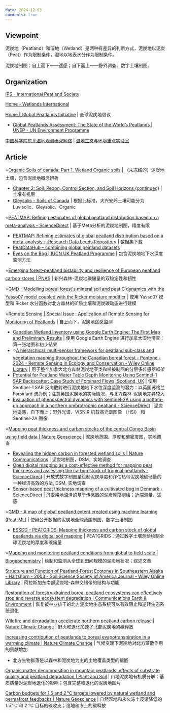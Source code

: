 ```yaml
---
data: 2024-12-03
comments: true
---
```


## Viewpoint

泥炭地（Peatland）和湿地（Wetland）是两种有差异的判断方式，泥炭地以泥炭（Peat）作为限制条件，湿地以地表水分作为限制条件。

泥炭地制图：自上而下——遥感；自下而上——野外调查、数字土壤制图。

## Organization

[IPS - International Peatland Society](https://peatlands.org/)

[Home - Wetlands International](https://www.wetlands.org/)

[Home | Global Peatlands Initiative](https://globalpeatlands.org/) | 全球泥炭地倡议

- [Global Peatlands Assessment: The State of the World’s Peatlands | UNEP - UN Environment Programme](https://www.unep.org/resources/global-peatlands-assessment-2022)

[中国科学院东北湿地观测研究网络](https://wetlandne.iga.cas.cn/) | [湿地生态与环境重点实验室](https://klwee.iga.cas.cn/)

## Article

⭐[Organic Soils of canada: Part 1. Wetland Organic soils](https://cdnsciencepub.com/doi/full/10.4141/cjss10043) | （未冻结的）泥炭地土壤，包含泥炭地概念辨析

- [Chapter 2: Soil, Pedon, Control Section, and Soil Horizons (continued)](https://sis.agr.gc.ca/cansis/taxa/cssc3/chpt02_a.html) | 土壤有机层
- [Gleysolic - Soils of Canada](https://soilsofcanada.ca/orders/gleysolic.php) | 根据此标准，大兴安岭土壤可能分为Luvisolic、Gleysolic、Organic

⭐[PEATMAP: Refining estimates of global peatland distribution based on a meta-analysis - ScienceDirect](https://www.sciencedirect.com/science/article/pii/S0341816217303004?via%3Dihub) | 基于Meta分析的泥炭地制图，精度有限

- [PEATMAP: Refining estimates of global peatland distribution based on a meta-analysis. - Research Data Leeds Repository](https://archive.researchdata.leeds.ac.uk/251/) | 数据集下载
- [PeatDataHub – combining global peatland datasets](https://peatdatahub.net/)
- [Eyes on the Bog | IUCN UK Peatland Programme](https://www.iucn-uk-peatlandprogramme.org/get-involved/eyes-bog) | 包含泥炭地地下水深度监测方法

⭐[Emerging forest–peatland bistability and resilience of European peatland carbon stores | PNAS](https://www.pnas.org/doi/10.1073/pnas.2101742118) | 新兴森林-泥炭地碳储量的双稳定性和韧性

⭐[GMD - Modelling boreal forest's mineral soil and peat C dynamics with the Yasso07 model coupled with the Ricker moisture modifier](https://gmd.copernicus.org/articles/17/5349/2024/gmd-17-5349-2024.html) | 使用 Yasso07 模型和 Ricker 水分函数对北方森林的矿质土壤和泥炭碳动态进行建模

⭐[Remote Sensing | Special Issue : Application of Remote Sensing for Monitoring of Peatlands](https://www.mdpi.com/journal/remotesensing/special_issues/peatlands_application) | 自上而下，泥炭地遥感监测

- [Canadian Wetland Inventory using Google Earth Engine: The First Map and Preliminary Results](https://www.mdpi.com/2072-4292/11/7/842) | 使用 Google Earth Engine 进行加拿大湿地清查：第一张地图和初步结果
- ⭐[A hierarchical, multi‐sensor framework for peatland sub‐class and vegetation mapping throughout the Canadian boreal forest - Pontone - 2024 - Remote Sensing in Ecology and Conservation - Wiley Online Library](https://zslpublications.onlinelibrary.wiley.com/doi/full/10.1002/rse2.384) | 用于整个加拿大北方森林泥炭地亚类和植被制图的分层多传感器框架
- [Potential for Peatland Water Table Depth Monitoring Using Sentinel-1 SAR Backscatter: Case Study of Forsinard Flows, Scotland, UK](https://www.mdpi.com/2072-4292/15/7/1900) | 使用 Sentinel-1 SAR 反向散射进行泥炭地地下水位深度监测的潜力：以英国苏格兰 Forsinard 流为例；注意英国泥炭地的实际情况，与北方森林-泥炭地差异较大
- [Evaluation of phenospectral dynamics with Sentinel-2A using a bottom-up approach in a northern ombrotrophic peatland - ScienceDirect](https://www.sciencedirect.com/science/article/pii/S0034425718303547) | 泥炭地遥感，自下而上；野外光谱、VISNIR 机载高光谱图像 （HSI） 和 Sentinel-2A 图像

⭐[Mapping peat thickness and carbon stocks of the central Congo Basin using field data | Nature Geoscience](https://www.nature.com/articles/s41561-022-00966-7) | 泥炭地范围、厚度和碳密度图，实地调查

- [Revealing the hidden carbon in forested wetland soils | Nature Communications](https://www.nature.com/articles/s41467-024-44888-x) | 泥炭地制图，DSM，实地调查
- [Open digital mapping as a cost-effective method for mapping peat thickness and assessing the carbon stock of tropical peatlands - ScienceDirect](https://www.sciencedirect.com/science/article/pii/S001670611731306X) | 开放式数字制图是绘制泥炭厚度和评估热带泥炭地碳储量的一种经济高效的方法, DSM, 实地调查
- [Sensor-based peat thickness mapping of a cultivated bog in Denmark - ScienceDirect](https://www.sciencedirect.com/science/article/pii/S0016706124003203) | 丹麦耕地沼泽的基于传感器的泥炭厚度测绘；近端测量、遥感

⭐[GMD - A map of global peatland extent created using machine learning (Peat-ML)](https://gmd.copernicus.org/articles/15/4709/2022/gmd-15-4709-2022.html) | 使用公开数据的泥炭地全球范围制图，数字土壤制图

- [ESSDD - PEATGRIDS: Mapping thickness and carbon stock of global peatlands via digital soil mapping](https://essd.copernicus.org/preprints/essd-2024-333/) | PEATGRIDS：通过数字土壤测绘绘制全球泥炭地的厚度和碳储量

⭐[Mapping and monitoring peatland conditions from global to field scale | Biogeochemistry](https://link.springer.com/article/10.1007/s10533-023-01084-1) | 绘制和监测从全球到田间规模的泥炭地状况；综述文章

[Structure and Function of Peatland‐Forest Ecotones in Southeastern Alaska - Hartshorn - 2003 - Soil Science Society of America Journal - Wiley Online Library](https://acsess.onlinelibrary.wiley.com/doi/10.2136/sssaj2003.1572) | 阿拉斯加东南部泥炭地-森林交错带的结构与功能

[Restoration of forestry-drained boreal peatland ecosystems can effectively stop and reverse ecosystem degradation | Communications Earth & Environment](https://www.nature.com/articles/s43247-024-01844-3) | 恢复被林业排干的北方泥炭地生态系统可以有效阻止和逆转生态系统退化

[Wildfire and degradation accelerate northern peatland carbon release | Nature Climate Change](https://www.nature.com/articles/s41558-023-01657-w) | 野火和退化加速了北部泥炭地的碳释放

[Increasing contribution of peatlands to boreal evapotranspiration in a warming climate | Nature Climate Change](https://www.nature.com/articles/s41558-020-0763-7) | 气候变暖下泥炭地对北方蒸散作用的贡献增加

- 北方生物群落是以森林和泥炭地为主的土地覆盖类型的镶嵌

[Organic matter decomposition in mountain peatlands: effects of substrate quality and peatland degradation | Plant and Soil](https://link.springer.com/article/10.1007/s11104-024-06725-4) | 山地泥炭地有机质分解：基质质量对泥炭地退化的影响；包含完整和退化的泥炭地图片

[Carbon budgets for 1.5 and 2 °C targets lowered by natural wetland and permafrost feedbacks | Nature Geoscience](https://www.nature.com/articles/s41561-018-0174-9) | 自然湿地和永久冻土反馈降低的 1.5 °C 和 2 °C 目标的碳收支；湿地和冻土的碳释放